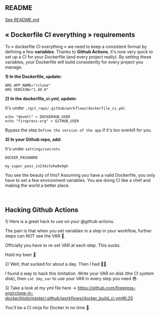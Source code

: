 ## README

[See README.md](./README.md)

## « Dockerfile CI everything » requirements
To « dockerfile CI everything » we need to keep a consistent format by defining a few **variables**. Thanks to **Github Actions**, it's now very quick to set up a CI for your Dockerfile (and every project really). By setting these variables, your Dockerfile will build consistently for every project you manage.

**1) In the Dockerfile, update:**

```
ARG APP_NAME="rclone"
ARG VERSION="1.49.0"
```

**2) In the dockerfile_ci.yml, update:**

It's under `./git_repo/.github/workflows/dockerfile_ci.yml`

```
echo "devmtl" > DOCKERHUB_USER
echo "firepress-org" > GITHUB_USER
```

Bypass the step `Define the version of the app` if it's too overkill for you.

**3) In your Github repo, add:**

It's under `settings/secrets`

```
DOCKER_PASSWORD

my_super_pass_in234itohw0e9gh
```

You see the beauty of this? Assuming you have a valid Dockerfile, you only have to set a few environment variables. You are doing CI like a chef and making the world a better place.

<br>

## Hacking Github Actions

1/ Here is a great hack to use on your @github actions.

The pain is that when you set variables in a step in your workflow, further steps can NOT see the VAR 🙊.

Officially you have to re-set VAR at each step. This sucks.

Hold my beer 🍺

2/ Well, that sucked for about a day. Then I had 🙌🙌.

I found a way to hack this limitation. Write your VAR on disk (the CI system disk), then `cat $my_var` to use your VAR in every step you need 😎.

3/ Take a look at my yml file here -> https://github.com/firepress-org/rclone-in-docker/blob/master/.github/workflows/docker_build_ci.yml#L20

You'll be a CI ninja for Docker in no time 👊.
